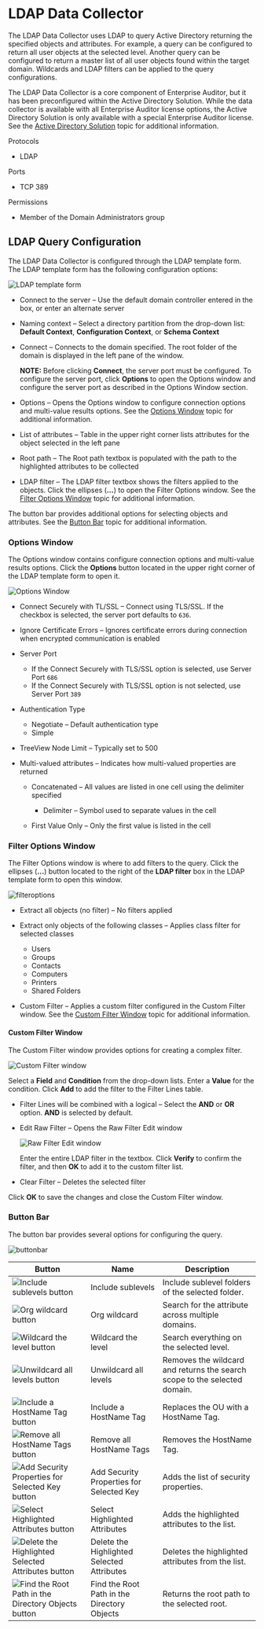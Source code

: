 # LDAP Data Collector

The LDAP Data Collector uses LDAP to query Active Directory returning the specified objects and
attributes. For example, a query can be configured to return all user objects at the selected level.
Another query can be configured to return a master list of all user objects found within the target
domain. Wildcards and LDAP filters can be applied to the query configurations.

The LDAP Data Collector is a core component of Enterprise Auditor, but it has been preconfigured
within the Active Directory Solution. While the data collector is available with all Enterprise
Auditor license options, the Active Directory Solution is only available with a special Enterprise
Auditor license. See the
[Active Directory Solution](/docs/accessanalyzer/11.6/solutions/activedirectory/overview.md)
topic for additional information.

Protocols

- LDAP

Ports

- TCP 389

Permissions

- Member of the Domain Administrators group

## LDAP Query Configuration

The LDAP Data Collector is configured through the LDAP template form. The LDAP template form has the
following configuration options:

![LDAP template form](/img/versioned_docs/accessanalyzer_11.6/accessanalyzer/admin/datacollector/templateform.webp)

- Connect to the server – Use the default domain controller entered in the box, or enter an
  alternate server
- Naming context – Select a directory partition from the drop-down list: **Default Context**,
  **Configuration Context**, or **Schema Context**
- Connect – Connects to the domain specified. The root folder of the domain is displayed in the left
  pane of the window.

    **NOTE:** Before clicking **Connect**, the server port must be configured. To configure the
    server port, click **Options** to open the Options window and configure the server port as
    described in the Options Window section.

- Options – Opens the Options window to configure connection options and multi-value results
  options. See the [Options Window](#options-window) topic for additional information.
- List of attributes – Table in the upper right corner lists attributes for the object selected in
  the left pane
- Root path – The Root path textbox is populated with the path to the highlighted attributes to be
  collected
- LDAP filter – The LDAP filter textbox shows the filters applied to the objects. Click the ellipses
  (**…**) to open the Filter Options window. See the [Filter Options Window](#filter-options-window)
  topic for additional information.

The button bar provides additional options for selecting objects and attributes. See the
[Button Bar](#button-bar) topic for additional information.

### Options Window

The Options window contains configure connection options and multi-value results options. Click the
**Options** button located in the upper right corner of the LDAP template form to open it.

![Options Window](/img/versioned_docs/accessanalyzer_11.6/accessanalyzer/install/application/options.webp)

- Connect Securely with TL/SSL – Connect using TLS/SSL. If the checkbox is selected, the server port
  defaults to `636`.
- Ignore Certificate Errors – Ignores certificate errors during connection when encrypted
  communication is enabled
- Server Port

    - If the Connect Securely with TLS/SSL option is selected, use Server Port `686`
    - If the Connect Securely with TLS/SSL option is not selected, use Server Port `389`

- Authentication Type

    - Negotiate – Default authentication type
    - Simple

- TreeView Node Limit – Typically set to 500
- Multi-valued attributes – Indicates how multi-valued properties are returned

    - Concatenated – All values are listed in one cell using the delimiter specified

        - Delimiter – Symbol used to separate values in the cell

    - First Value Only – Only the first value is listed in the cell

### Filter Options Window

The Filter Options window is where to add filters to the query. Click the ellipses (**…**) button
located to the right of the **LDAP filter** box in the LDAP template form to open this window.

![filteroptions](/img/versioned_docs/accessanalyzer_11.6/accessanalyzer/admin/datacollector/filteroptions.webp)

- Extract all objects (no filter) – No filters applied
- Extract only objects of the following classes – Applies class filter for selected classes

    - Users
    - Groups
    - Contacts
    - Computers
    - Printers
    - Shared Folders

- Custom Filter – Applies a custom filter configured in the Custom Filter window. See the
  [Custom Filter Window](#custom-filter-window) topic for additional information.

#### Custom Filter Window

The Custom Filter window provides options for creating a complex filter.

![Custom Filter window](/img/versioned_docs/accessanalyzer_11.6/accessanalyzer/admin/datacollector/customfilter.webp)

Select a **Field** and **Condition** from the drop-down lists. Enter a **Value** for the condition.
Click **Add** to add the filter to the Filter Lines table.

- Filter Lines will be combined with a logical – Select the **AND** or **OR** option. **AND** is
  selected by default.
- Edit Raw Filter – Opens the Raw Filter Edit window

    ![Raw Filter Edit window](/img/versioned_docs/accessanalyzer_11.6/accessanalyzer/admin/datacollector/rawfilteredit.webp)

    Enter the entire LDAP filter in the textbox. Click **Verify** to confirm the filter, and then
    **OK** to add it to the custom filter list.

- Clear Filter – Deletes the selected filter

Click **OK** to save the changes and close the Custom Filter window.

### Button Bar

The button bar provides several options for configuring the query.

![buttonbar](/img/versioned_docs/accessanalyzer_11.6/accessanalyzer/admin/datacollector/buttonbar.webp)

| Button                                                                                                                                                         | Name                                        | Description                                                               |
| -------------------------------------------------------------------------------------------------------------------------------------------------------------- | ------------------------------------------- | ------------------------------------------------------------------------- |
| ![Include sublevels button](/img/versioned_docs/accessanalyzer_11.6/accessanalyzer/admin/datacollector/sublevels.webp)                                    | Include sublevels                           | Include sublevel folders of the selected folder.                          |
| ![Org wildcard button](/img/versioned_docs/accessanalyzer_11.6/accessanalyzer/admin/datacollector/orgwildcard.webp)                                       | Org wildcard                                | Search for the attribute across multiple domains.                         |
| ![Wildcard the level button](/img/versioned_docs/accessanalyzer_11.6/accessanalyzer/admin/datacollector/wildcard.webp)                                    | Wildcard the level                          | Search everything on the selected level.                                  |
| ![Unwildcard all levels button](/img/versioned_docs/accessanalyzer_11.6/accessanalyzer/admin/datacollector/unwildcard.webp)                               | Unwildcard all levels                       | Removes the wildcard and returns the search scope to the selected domain. |
| ![Include a HostName Tag button](/img/versioned_docs/accessanalyzer_11.6/accessanalyzer/admin/datacollector/includehostname.webp)                         | Include a HostName Tag                      | Replaces the OU with a HostName Tag.                                      |
| ![Remove all HostName Tags button](/img/versioned_docs/accessanalyzer_11.6/accessanalyzer/admin/datacollector/removehostname.webp)                        | Remove all HostName Tags                    | Removes the HostName Tag.                                                 |
| ![Add Security Properties for Selected Key button](/img/versioned_docs/accessanalyzer_11.6/accessanalyzer/admin/datacollector/addsecurityproperties.webp) | Add Security Properties for Selected Key    | Adds the list of security properties.                                     |
| ![Select Highlighted Attributes button](/img/versioned_docs/accessanalyzer_11.6/accessanalyzer/admin/datacollector/addattributes.webp)                    | Select Highlighted Attributes               | Adds the highlighted attributes to the list.                              |
| ![Delete the Highlighted Selected Attributes button](/img/versioned_docs/accessanalyzer_11.6/accessanalyzer/admin/datacollector/deleteattributes.webp)    | Delete the Highlighted Selected Attributes  | Deletes the highlighted attributes from the list.                         |
| ![Find the Root Path in the Directory Objects button](/img/versioned_docs/accessanalyzer_11.6/accessanalyzer/admin/datacollector/rootpath.webp)           | Find the Root Path in the Directory Objects | Returns the root path to the selected root.                               |
